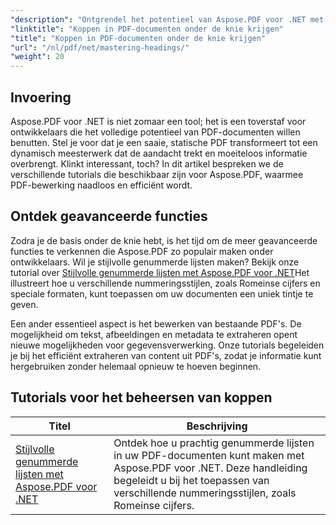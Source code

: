 ```yaml
---
"description": "Ontgrendel het potentieel van Aspose.PDF voor .NET met onze uitgebreide tutorials, variërend van basisgebruik tot geavanceerde functies. Verbeter uw vaardigheden in PDF-bewerking."
"linktitle": "Koppen in PDF-documenten onder de knie krijgen"
"title": "Koppen in PDF-documenten onder de knie krijgen"
"url": "/nl/pdf/net/mastering-headings/"
"weight": 20
---
```


## Invoering

Aspose.PDF voor .NET is niet zomaar een tool; het is een toverstaf voor ontwikkelaars die het volledige potentieel van PDF-documenten willen benutten. Stel je voor dat je een saaie, statische PDF transformeert tot een dynamisch meesterwerk dat de aandacht trekt en moeiteloos informatie overbrengt. Klinkt interessant, toch? In dit artikel bespreken we de verschillende tutorials die beschikbaar zijn voor Aspose.PDF, waarmee PDF-bewerking naadloos en efficiënt wordt.


## Ontdek geavanceerde functies

Zodra je de basis onder de knie hebt, is het tijd om de meer geavanceerde functies te verkennen die Aspose.PDF zo populair maken onder ontwikkelaars. Wil je stijlvolle genummerde lijsten maken? Bekijk onze tutorial over [Stijlvolle genummerde lijsten met Aspose.PDF voor .NET](./stylish-numbered-lists/)Het illustreert hoe u verschillende nummeringsstijlen, zoals Romeinse cijfers en speciale formaten, kunt toepassen om uw documenten een uniek tintje te geven.

Een ander essentieel aspect is het bewerken van bestaande PDF's. De mogelijkheid om tekst, afbeeldingen en metadata te extraheren opent nieuwe mogelijkheden voor gegevensverwerking. Onze tutorials begeleiden je bij het efficiënt extraheren van content uit PDF's, zodat je informatie kunt hergebruiken zonder helemaal opnieuw te hoeven beginnen.

## Tutorials voor het beheersen van koppen
| Titel | Beschrijving |
| --- | --- | 
| [Stijlvolle genummerde lijsten met Aspose.PDF voor .NET](./stylish-numbered-lists/) | Ontdek hoe u prachtig genummerde lijsten in uw PDF-documenten kunt maken met Aspose.PDF voor .NET. Deze handleiding begeleidt u bij het toepassen van verschillende nummeringsstijlen, zoals Romeinse cijfers. |